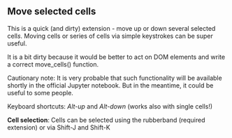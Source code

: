 ## Move selected cells

This is a quick (and dirty) extension - move up or down several selected cell*s*. Moving cells or series of cells via simple keystrokes can be super useful.


It is a bit dirty because it would be better to act on DOM elements and write a correct move_cells() function. 

Cautionary note: It is very probable that such functionality will be available shortly in the official Jupyter notebook. But in the meantime, it could be useful to some people. 

Keyboard shortcuts: *Alt-up* and *Alt-down* (works also with single cells!)

**Cell selection**: Cells can be selected using the rubberband (required extension) or via Shift-J and Shift-K
